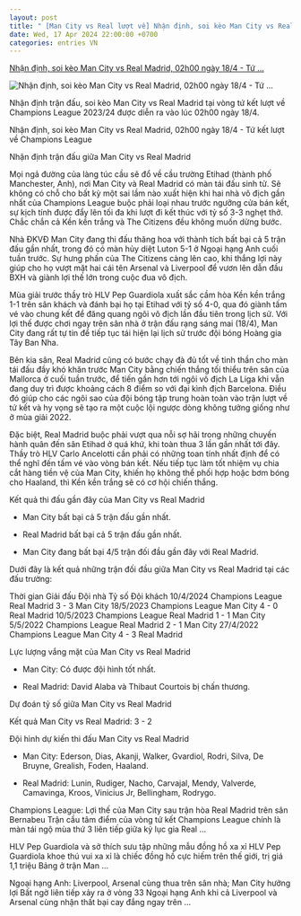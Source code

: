 ```yaml
---
layout: post
title: " [Man City vs Real lượt về] Nhận định, soi kèo Man City vs Real Madrid, 02h00 ngày 18/4 - Tứ ..."
date: Wed, 17 Apr 2024 22:00:00 +0700
categories: entries VN
---
```

[Nhận định, soi kèo Man City vs Real Madrid, 02h00 ngày 18/4 - Tứ ...](https://baoquocte.vn/nhan-dinh-soi-keo-man-city-vs-real-madrid-02h00-ngay-184-tu-ket-luot-ve-champions-league-268169.html)

![Nhận định, soi kèo Man City vs Real Madrid, 02h00 ngày 18/4 - Tứ ...](https://cdn.baoquocte.vn/stores/news_dataimages/2024/042024/17/14/in_social/nhan-dinh-soi-keo-man-city-vs-real-madrid-02h00-ngay-184-tu-ket-luot-ve-champions-league-20240417143808.jpg?randTime=1713371859)

Nhận định trận đấu, soi kèo Man City vs Real Madrid tại vòng tứ kết lượt về Champions League 2023/24 được diễn ra vào lúc 02h00 ngày 18/4.

Nhận định, soi kèo Man City vs Real Madrid, 02h00 ngày 18/4 - Tứ kết lượt về Champions League

Nhận định trận đấu giữa Man City vs Real Madrid

Mọi ngả đường của làng túc cầu sẽ đổ về cầu trường Etihad (thành phố Manchester, Anh), nơi Man City và Real Madrid có màn tái đấu sinh tử. Sẽ không có chỗ cho bất kỳ một sai lầm nào xuất hiện khi hai nhà vô địch gần nhất của Champions League buộc phải loại nhau trước ngưỡng cửa bán kết, sự kịch tính được đẩy lên tối đa khi lượt đi kết thúc với tỷ số 3-3 nghẹt thở. Chắc chắn cả Kền kền trắng và The Citizens đều không muốn dừng bước.

Nhà ĐKVĐ Man City đang thi đấu thăng hoa với thành tích bất bại cả 5 trận đấu gần nhất, trong đó có màn hủy diệt Luton 5-1 ở Ngoại hạng Anh cuối tuần trước. Sự hưng phấn của The Citizens càng lên cao, khi thắng lợi này giúp cho họ vượt mặt hai cái tên Arsenal và Liverpool để vươn lên dẫn đầu BXH và giành lợi thế lớn trong cuộc đua vô địch.

Mùa giải trước thầy trò HLV Pep Guardiola xuất sắc cầm hòa Kền kền trắng 1-1 trên sân khách và đánh bại họ tại Etihad với tỷ số 4-0, qua đó giành tấm vé vào chung kết để đăng quang ngôi vô địch lần đầu tiên trong lịch sử. Với lợi thế được chơi ngay trên sân nhà ở trận đấu rạng sáng mai (18/4), Man City đang rất tự tin để tiếp tục tái hiện lại lịch sử trước đội bóng Hoàng gia Tây Ban Nha.

Bên kia sân, Real Madrid cũng có bước chạy đà đủ tốt về tinh thần cho màn tái đấu đầy khó khăn trước Man City bằng chiến thắng tối thiểu trên sân của Mallorca ở cuối tuần trước, để tiến gần hơn tới ngôi vô địch La Liga khi vẫn đang duy trì được khoảng cách 8 điểm so với đại kình địch Barcelona. Điều đó giúp cho các ngôi sao của đội bóng tập trung hoàn toàn vào trận lượt về tứ kết và hy vọng sẽ tạo ra một cuộc lội ngược dòng không tưởng giống như ở mùa giải 2022.

Đặc biệt, Real Madrid buộc phải vượt qua nỗi sợ hãi trong những chuyến hành quân đến sân Etihad ở quá khứ, khi toàn thua 3 lần gần nhất tới đây. Thầy trò HLV Carlo Ancelotti cần phải có những toan tính nhất định để có thể nghĩ đến tấm vé vào vòng bán kết. Nếu tiếp tục làm tốt nhiệm vụ chia cắt hàng tiền vệ của Man City, khiến họ không thể phối hợp hoặc bơm bóng cho Haaland, thì Kền kền trắng sẽ có cơ hội chiến thắng.

Kết quả thi đấu gần đây của Man City vs Real Madrid

- Man City bất bại cả 5 trận đấu gần nhất.

- Real Madrid bất bại cả 5 trận đấu gần nhất.

- Man City đang bất bại 4/5 trận đối đầu gần đây với Real Madrid.

Dưới đây là kết quả những trận đối đầu giữa Man City vs Real Madrid tại các đấu trường:

Thời gian Giải đấu Đội nhà Tỷ số Đội khách 10/4/2024 Champions League Real Madrid 3 - 3 Man City 18/5/2023 Champions League Man City 4 - 0 Real Madrid 10/5/2023 Champions League Real Madrid 1 - 1 Man City 5/5/2022 Champions League Real Madrid 2 - 1 Man City 27/4/2022 Champions League Man City 4 - 3 Real Madrid

Lực lượng vắng mặt của Man City vs Real Madrid

- Man City: Có được đội hình tốt nhất.

- Real Madrid: David Alaba và Thibaut Courtois bị chấn thương.

Dự đoán tỷ số giữa Man City vs Real Madrid

Kết quả Man City vs Real Madrid: 3 - 2

Đội hình dự kiến thi đấu Man City vs Real Madrid

- Man City: Ederson, Dias, Akanji, Walker, Gvardiol, Rodri, Silva, De Bruyne, Grealish, Foden, Haaland.

- Real Madrid: Lunin, Rudiger, Nacho, Carvajal, Mendy, Valverde, Camavinga, Kroos, Vinicius Jr, Bellingham, Rodrygo.

Champions League: Lợi thế của Man City sau trận hòa Real Madrid trên sân Bernabeu Trận cầu tâm điểm của vòng tứ kết Champions League chính là màn tái ngộ mùa thứ 3 liên tiếp giữa kỷ lục gia Real ...

HLV Pep Guardiola và sở thích sưu tập những mẫu đồng hồ xa xỉ HLV Pep Guardiola khoe thú vui xa xỉ là chiếc đồng hồ cực hiếm trên thế giới, trị giá 1,1 triệu Bảng ở trận Man ...

Ngoại hạng Anh: Liverpool, Arsenal cùng thua trên sân nhà; Man City hưởng lợi Bất ngờ liên tiếp xảy ra ở vòng 33 Ngoại hạng Anh khi cả Liverpool và Arsenal cùng nhận thất bại cay đắng ngay trên ...

